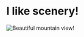 # I like scenery!
![Beautiful mountain view!](https://images.wallpaperscraft.com/image/mountains_sky_nature_trees_92493_1600x900.jpg)
